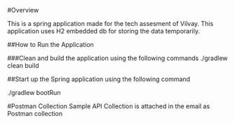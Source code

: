 #Overview 

This is a spring application made for the tech assesment of Vilvay. 
This application uses H2 embedded db for storing the data temporarily.

##How to Run the Application

###Clean and build the application using the following commands
./gradlew clean build

##Start up the Spring application using the following command 

./gradlew bootRun

#Postman Collection
Sample API Collection is attached in the email as Postman collection
